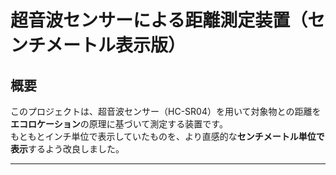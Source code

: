 # 超音波センサーによる距離測定装置（センチメートル表示版）

##  概要

このプロジェクトは、超音波センサー（HC-SR04）を用いて対象物との距離を**エコロケーション**の原理に基づいて測定する装置です。  
もともとインチ単位で表示していたものを、より直感的な**センチメートル単位で表示**するよう改良しました。

---

